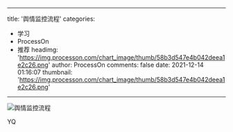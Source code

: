 
---
title: '舆情监控流程'
categories: 
 - 学习
 - ProcessOn
 - 推荐
headimg: 'https://img.processon.com/chart_image/thumb/58b3d547e4b042deea1e2c26.png'
author: ProcessOn
comments: false
date: 2021-12-14 01:16:07
thumbnail: 'https://img.processon.com/chart_image/thumb/58b3d547e4b042deea1e2c26.png'
---

<div>   
<img class="thumb" alt="舆情监控流程" src="https://img.processon.com/chart_image/thumb/58b3d547e4b042deea1e2c26.png" referrerpolicy="no-referrer">
<p>YQ</p>  
</div>
            